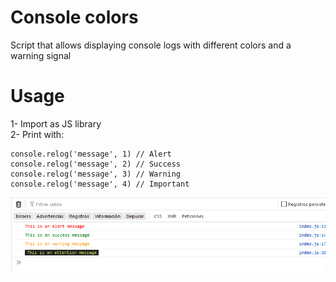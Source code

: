 # Console colors
Script that allows displaying console logs with different colors and a warning signal

# Usage
1-  Import as JS library  
2-  Print with:  

```
console.relog('message', 1) // Alert  
console.relog('message', 2) // Success  
console.relog('message', 3) // Warning  
console.relog('message', 4) // Important
```


![alt text](https://github.com/JGCdev/JS-scripts/blob/master/02-console-colors/example/log.png)
